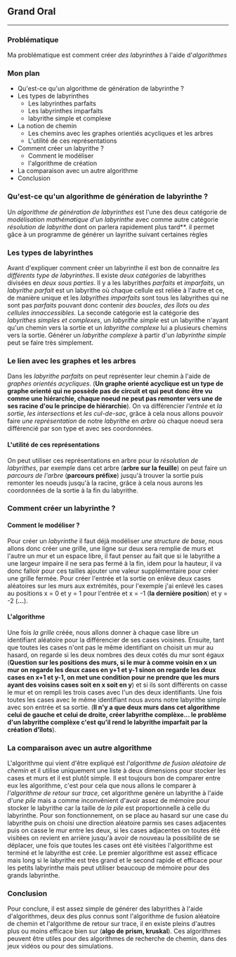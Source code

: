 


## Grand Oral

---


### Problématique

Ma problématique est comment créer *des labyrinthes* à l'aide d'*algorithmes*

### Mon plan 

- Qu'est-ce qu'un algorithme de génération de labyrinthe ?
- Les types de labyrinthes
	- Les labyrinthes parfaits
	- Les labyrinthes imparfaits
	- labyrithe simple et complexe
- La notion de chemin
	- Les chemins avec les graphes orientiés acycliques et les arbres
	- L'utilité de ces représentations
- Comment créer un labyrithe ?
	- Comment le modéliser
	- l'algorithme de création
- La comparaison avec un autre algorithme
- Conclusion

### Qu'est-ce qu'un algorithme de génération de labyrinthe ?

Un *algorithme de génération de labyrinthes* est l'une des deux catégorie de *modélisation mathématique d'un labyrinthe* avec comme autre catégorie *résolution de labyrithe* dont on parlera rapidement plus tard**. il permet gâce à un programme de générer un layrithe suivant certaines règles

### Les types de labyrinthes

Avant d'expliquer comment créer un labyrinthe il est bon de connaitre *les différents type de labyrinthes*. Il existe *deux catégories* de labyrithes divisées en *deux sous parties*. Il y a les labyrithes *parfaits* et *imparfaits*, un *labyrithe parfait* est un labyrithe où chaque cellule est reliée à l'autre et ce, de manière unique et les *labyrithes imparfaits* sont tous les labyrithes qui ne sont pas *parfaits* pouvant donc contenir *des boucles*, *des îlots* ou *des cellules innaccessibles*. La seconde catégorie est la catégorie des *labyrithes simples et complexes*, un *labyrithe simple* est un labyrithe n'ayant qu'un chemin vers la sortie et un *labyrithe complexe* lui a plusieurs chemins vers la sortie. Générer un *labyrithe complexe* à partir d'un *labyrinthe simple* peut se faire très simplement.

### Le lien avec les graphes et les arbres

Dans les *labyrithe parfaits* on peut représenter leur chemin à l'aide de *graphes orientés acycliques*. (**Un graphe orienté acyclique est un type de graphe orienté qui ne possède pas de circuit et qui peut donc être vu comme une hiérarchie, chaque noeud ne peut pas remonter vers une de ses racine d'ou le principe de hiérarchie**). On va différencier *l'entrée* et *la sortie*, *les intersections* et *les cul-de-sac*, grâce à cela nous allons pouvoir faire *une représentation* de notre *labyrithe* en *arbre* où chaque noeud sera différencié par son type et avec ses coordonnées.

#### L'utilité de ces représentations

On peut utiliser ces représentations en arbre pour *la résolution de labyrithes*, par exemple dans cet arbre (**arbre sur la feuille**) on peut faire un *parcours de l'arbre* (**parcours préfixe**) jusqu'à trouver la sortie puis remonter les noeuds jusqu'à la racine, grâce à cela nous aurons les coordonnées de la sortie à la fin du labyrithe. 

### Comment créer un labyrinthe ?

#### Comment le modéliser ?

Pour créer un *labyrinthe* il faut déjà modéliser *une structure de base*, nous allons donc créer une grille, une ligne sur deux sera remplie de murs et l'autre un mur et un espace libre, il faut penser au fait que si le labyrithe a une largeur impaire il ne sera pas fermé à la fin, idem pour la hauteur, il va donc falloir pour ces tailles ajouter une valeur supplémentaire pour créer une grille fermée. Pour créer l'entrée et la sortie on enlève deux cases aléatoires sur les murs aux extrémités, pour l'exemple j'ai enlevé les cases au positions x = 0 et y = 1 pour l'entrée et x = -1 (**la dernière position**) et y = -2 (**...**).

#### L'algorithme

Une fois *la grille* créée, nous allons donner à chaque case libre un identifiant aléatoire pour la différencier de ses cases voisines. Ensuite, tant que toutes les cases n'ont pas le même identifiant on choisit un mur au hasard, on regarde si les deux nombres des deux cotés du mur sont égaux (**Question sur les positions des murs, si le mur à comme voisin en x un mur on regarde les deux cases en y+1 et y-1 sinon on regarde les deux cases en x+1 et y-1,  on met une condition pour ne prendre que les murs ayant des voisins cases soit en x soit en y**) et si ils sont différents on casse le mur et on rempli les trois cases avec l'un des deux identifiants. Une fois toutes les cases avec le même identifiant nous avons notre labyrithe simple avec son entrée et sa sortie. (**Il n'y a que deux murs dans cet algorithme celui de gauche et celui de droite, créer labyrithe complèxe... le problème d'un labyrithe complèxe c'est qu'il rend le labyrithe imparfait par la création d'îlots**).

### La comparaison avec un autre algorithme

L'algorithme qui vient d'être expliqué est *l'algorithme de fusion aléatoire de chemin* et il utilise uniquement une liste à deux dimensions pour stocker les cases et murs et il est plutôt simple. Il est toujours bon de comparer entre eux les algorithme, c'est pour cela que nous allons le comparer à *l'algorithme de retour sur trace*, cet algorithme genère un labyrithe à l'aide d'*une pile* mais a comme inconvénient d'avoir assez de mémoire pour stocker le labyrithe car la taille de *la pile* est proportionnelle à celle du labyrinthe. Pour son fonctionnement, on se place au hasard sur une case du labyrithe puis on choisi une direction aléatoire parmis ses cases adjacentes puis on casse le mur entre les deux, si les cases adjacentes on toutes été visitées on revient en arrière jusqu'à avoir de nouveau la possibilité de se déplacer, une fois que toutes les cases ont été visitées l'algorithme est terminé et le labyrithe est crée. Le premier algorithme est assez efficace mais long si le labyrithe est très grand et le second rapide et efficace pour les petits labyrinthe mais peut utiliser beaucoup de mémoire pour des grands labyrinthe.

### Conclusion

Pour conclure, il est assez simple de générer des labyrithes à l'aide d'algorithmes, deux des plus connus sont l'algorithme de fusion aléatoire de chemin et l'algorithme de retour sur trace, il en existe pleins d'autres plus ou moins efficace bien sur (**algo de prism, kruskal**). Ces algorithmes peuvent être utiles pour des algorithmes de recherche de chemin, dans des jeux vidéos ou pour des simulations.